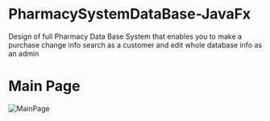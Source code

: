 # PharmacySystemDataBase-JavaFx
Design of full Pharmacy Data Base System that enables you to make a purchase change info search as a customer and edit whole database info as an admin
# Main Page
![MainPage](https://github.com/AdamNassan/PharmacySystemDataBase-JavaFx/assets/144609163/8db34213-8c37-4ff2-9e28-ce1bebecf242)
